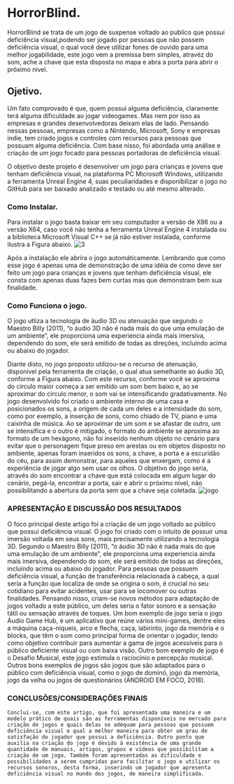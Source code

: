 # HorrorBlind.
HorrorBlind se trata de um jogo de suspense voltado ao publico que possui deficiência visual,podendo ser jogado por pessoas que não possem deficiência visual, o qual você deve utilizar fones de ouvido para uma melhor jogabilidade, este jogo vem a premissa bem simples, atravéz do som, ache a chave que esta disposta no mapa e abra a porta para abrir o próximo nivel.

## Ojetivo.
Um fato comprovado é que, quem possui alguma deficiência, claramente terá alguma dificuldade ao jogar videogames. Mas nem por isso as empresas e grandes desenvolvedoras deixam elas de lado. Pensando nessas pessoas, empresas como a Nintendo, Microsoft, Sony e empresas indie, tem criado jogos e controles com recursos para pessoas que possuam alguma deficiência. Com base nisso, foi abordada uma análise e criação de um jogo focado para pessoas portadoras de deficiência visual. 

O objetivo deste projeto é desenvolver um jogo para crianças e jovens que tenham deficiência visual, na plataforma PC Microsoft Windows, utilizando a ferramenta Unreal Engine 4, suas peculiaridades e disponibilizar o jogo no GitHub para ser baixado analizado e testado ou até mesmo alterado.

### Como Instalar.
Para instalar o jogo basta baixar em seu computador a versão de X86 ou a versão X64, caso você não tenha a ferramenta Unreal Engine 4 instalada ou a biblioteca Microsoft Visual C++ se já não estiver instalada, conforme ilustra a Figura abaixo.
![3](https://user-images.githubusercontent.com/45273232/48950874-c6065e00-ef23-11e8-9738-32e5f2410d50.png)

Após a instalação ele abrira o jogo automáticamente. Lembrando que como esse jogo é apenas uma  de demonstração de uma idéia de como deve ser feito um jogo para crianças e jovens que tenham deficiência visual, ele consta com apenas duas fazes bem curtas mas que demonstram bem sua finalidade.

### Como Funciona o jogo.
  O jogo utliza a tecnologia de áudio 3D ou atenuação que segundo o Maestro Billy (2011), “o áudio 3D não é nada mais do que uma emulação de um ambiente”, ele proporciona uma experiencia ainda mais imersiva, dependendo do som, ele será emitido de todas as direções, incluindo acima ou abaixo do jogador.
  
  Diante disto, no jogo proposto utilizou-se o recurso de atenuação, disponível pela ferramenta de criação, o qual atua semelhante ao áudio 3D, conforme a Figura abaixo. Com este recurso, conforme você se aproxima do círculo maior começa a ser emitido um som bem baixo e, ao se aproximar do círculo menor, o som vai se intensificando gradativamente. No jogo desenvolvido foi criado o ambiente interno de uma casa e posicionados os sons, a origem de cada um deles e a intensidade do som, como por exemplo, a inserção de sons, como chiado de TV, piano e uma caixinha de música. Ao se aproximar de um som e se afastar de outro, um se intensifica e o outro é mitigado, o formato do ambiente se aproxima ao formato de um hexágono, não foi inserido nenhum objeto no cenário para evitar que o personagem fique preso em arestas ou em objetos disposto no ambiente, apenas foram inseridos os sons, a chave, a porta e a escuridão do céu, para assim demonstrar, para aqueles que enxergam, como é a experiência de jogar algo sem usar os olhos. O objetivo do jogo seria, através do som encontrar a chave que está colocada em algum lugar do cenário, pegá-la, encontrar a porta, sair e abrir o próximo nível, não possibilitando a abertura da porta sem que a chave seja coletada. 
![jogo](https://user-images.githubusercontent.com/45273232/48951583-3dd58800-ef26-11e8-9540-30184ccd7b21.png)

### APRESENTAÇÃO E DISCUSSÃO DOS RESULTADOS

O foco principal deste artigo foi a criação de um jogo voltado ao público que possui deficiência visual. O jogo foi criado com o intuito de possuir uma imersão voltada em seus sons, mais precisamente utilizando a tecnologia 3D. Segundo o Maestro Billy (2011), “o áudio 3D não é nada mais do que uma emulação de um ambiente”, ele proporciona uma experiencia ainda mais imersiva, dependendo do som, ele será emitido de todas as direções, incluindo acima ou abaixo do jogador.
Para pessoas que possuem deficiência visual, a função de transferência relacionada à cabeça, a qual seria a função que localiza de onde se origina o som, é crucial no seu cotidiano para evitar acidentes, usar para se locomover ou outras finalidades. Pensando nisso, criam-se novos métodos para adaptação de jogos voltado a este público, um deles seria o fator sonoro e a sensação tátil ou sensação através de toques. Um bom exemplo de jogo seria o jogo Áudio Game Hub, é um aplicativo que reúne vários mini-games, dentre eles a máquina caça-níqueis, arco e flecha, caça, labirinto, jogo da memória e o blocks, que têm o som como principal forma de orientar o jogador, tendo como objetivo contribuir para aumentar a gama de jogos acessíveis para o público deficiente visual ou com baixa visão. Outro bom exemplo de jogo é o Desafio Musical, este jogo estimula o raciocínio e percepção musical. Outros bons exemplos de jogos são jogos que são adaptados para o público com deficiência visual, como o jogo de dominó, jogo da memória, jogo da velha ou jogos de questionários (ANDROID EM FOCO, 2018).

### CONCLUSÕES/CONSIDERAÇÕES FINAIS

	Conclui-se, com este artigo, que foi apresentada uma maneira e um modelo prático de quais são as ferramentas disponíveis no mercado para criação de jogos e quais delas se adéquam para pessoas que possuem deficiência visual e qual a melhor maneira para obter um grau de satisfação do jogador que possui a deficiência. Outro ponto que auxilia na criação do jogo é devido à existência de uma grande quantidade de manuais, artigos, grupos e vídeos que possibilitam a criação de um jogo. Também foram apresentadas as dificuldade e possibilidades a serem cumpridas para facilitar o jogo e utilizar os recursos sonoros, desta forma, inserindo um jogador que apresenta deficiência visual no mundo dos jogos, de maneira simplificada.


